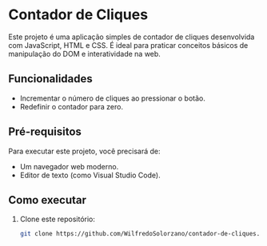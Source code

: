 # Contador de Cliques

Este projeto é uma aplicação simples de contador de cliques desenvolvida com JavaScript, HTML e CSS. É ideal para praticar conceitos básicos de manipulação do DOM e interatividade na web.

## Funcionalidades
- Incrementar o número de cliques ao pressionar o botão.
- Redefinir o contador para zero.

## Pré-requisitos
Para executar este projeto, você precisará de:
- Um navegador web moderno.
- Editor de texto (como Visual Studio Code).

## Como executar
1. Clone este repositório:
   ```bash
   git clone https://github.com/WilfredoSolorzano/contador-de-cliques.git
